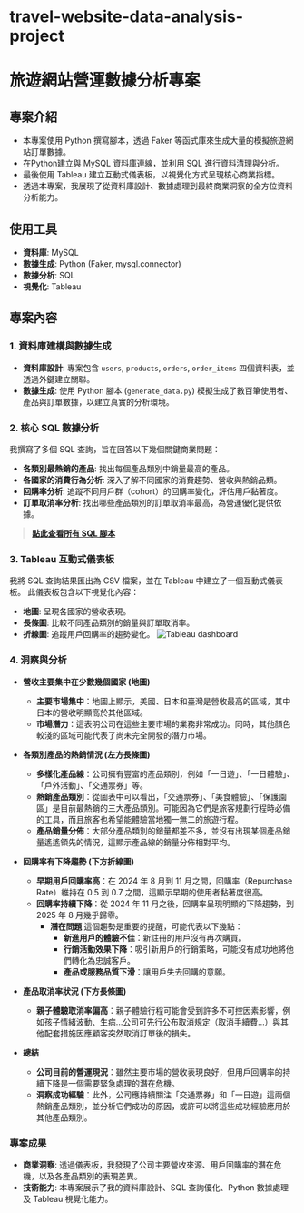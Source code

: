 # travel-website-data-analysis-project
# 旅遊網站營運數據分析專案

## 專案介紹
- 本專案使用 Python 撰寫腳本，透過 Faker 等函式庫來生成大量的模擬旅遊網站訂單數據。
- 在Python建立與 MySQL 資料庫連線，並利用 SQL 進行資料清理與分析。
- 最後使用 Tableau 建立互動式儀表板，以視覺化方式呈現核心商業指標。
- 透過本專案，我展現了從資料庫設計、數據處理到最終商業洞察的全方位資料分析能力。

## 使用工具
- **資料庫**: MySQL
- **數據生成**: Python (Faker, mysql.connector)
- **數據分析**: SQL
- **視覺化**: Tableau

## 專案內容
### 1. 資料庫建構與數據生成
- **資料庫設計**: 專案包含 `users`, `products`, `orders`, `order_items` 四個資料表，並透過外鍵建立關聯。
- **數據生成**: 使用 Python 腳本 (`generate_data.py`) 模擬生成了數百筆使用者、產品與訂單數據，以建立真實的分析環境。

### 2. 核心 SQL 數據分析
我撰寫了多個 SQL 查詢，旨在回答以下幾個關鍵商業問題：
- **各類別最熱銷的產品**: 找出每個產品類別中銷量最高的產品。
- **各國家的消費行為分析**: 深入了解不同國家的消費趨勢、營收與熱銷品類。
- **回購率分析**: 追蹤不同用戶群（cohort）的回購率變化，評估用戶黏著度。
- **訂單取消率分析**: 找出哪些產品類別的訂單取消率最高，為營運優化提供依據。

> **[點此查看所有 SQL 腳本](project_analysis.sql)**

### 3. Tableau 互動式儀表板
我將 SQL 查詢結果匯出為 CSV 檔案，並在 Tableau 中建立了一個互動式儀表板。
此儀表板包含以下視覺化內容：
- **地圖**: 呈現各國家的營收表現。
- **長條圖**: 比較不同產品類別的銷量與訂單取消率。
- **折線圖**: 追蹤用戶回購率的趨勢變化。
![Tableau dashboard](https://github.com/Debbylihii/travel-website-data-analysis-project/blob/bbf60f97c4d7ef0e5c5e7491048fe99bcff48293/Add%20Tableau%20dashboard%20screenshot)

### 4. 洞察與分析
- **營收主要集中在少數幾個國家 (地圖)** <br>
   - **主要市場集中**：地圖上顯示，美國、日本和臺灣是營收最高的區域，其中日本的營收明顯高於其他區域。<br>
   - **市場潛力**：這表明公司在這些主要市場的業務非常成功。同時，其他顏色較淺的區域可能代表了尚未完全開發的潛力市場。
     
- **各類別產品的熱銷情況 (左方長條圖)** <br>
   - **多樣化產品線**：公司擁有豐富的產品類別，例如「一日遊」、「一日體驗」、「戶外活動」、「交通票券」等。<br>
   - **熱銷產品類別**：從圖表中可以看出，「交通票券」、「美食體驗」、「保護園區」是目前最熱銷的三大產品類別。可能因為它們是旅客規劃行程時必備的工具，而且旅客也希望能體驗當地獨一無二的旅遊行程。<br>
   - **產品銷量分佈**：大部分產品類別的銷量都差不多，並沒有出現某個產品銷量遙遙領先的情況，這顯示產品線的銷量分佈相對平均。

- **回購率有下降趨勢 (下方折線圖)** <br>
   - **早期用戶回購率高**：在 2024 年 8 月到 11 月之間，回購率（Repurchase Rate）維持在 0.5 到 0.7 之間，這顯示早期的使用者黏著度很高。<br>
   - **回購率持續下降**：從 2024 年 11 月之後，回購率呈現明顯的下降趨勢，到 2025 年 8 月幾乎歸零。
     - **潛在問題** 這個趨勢是重要的提醒，可能代表以下幾點：<br>
       - **新進用戶的體驗不佳**：新註冊的用戶沒有再次購買。<br>
       - **行銷活動效果下降**：吸引新用戶的行銷策略，可能沒有成功地將他們轉化為忠誠客戶。<br>
       - **產品或服務品質下滑**：讓用戶失去回購的意願。
 
- **產品取消率狀況 (下方長條圖)** <br>
   - **親子體驗取消率偏高**：親子體驗行程可能會受到許多不可控因素影響，例如孩子情緒波動、生病...公司可先行公布取消規定（取消手續費...）與其他配套措施因應顧客突然取消訂單後的損失。<br>


- **總結** <br>
   - **公司目前的營運現況**：雖然主要市場的營收表現良好，但用戶回購率的持續下降是一個需要緊急處理的潛在危機。<br>
   - **洞察成功經驗**：此外，公司應持續關注「交通票券」和「一日遊」這兩個熱銷產品類別，並分析它們成功的原因，或許可以將這些成功經驗應用於其他產品類別。

### 專案成果
- **商業洞察**: 透過儀表板，我發現了公司主要營收來源、用戶回購率的潛在危機，以及各產品類別的表現差異。
- **技術能力**: 本專案展示了我的資料庫設計、SQL 查詢優化、Python 數據處理及 Tableau 視覺化能力。
